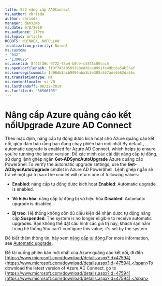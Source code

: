 ```yaml
---
title: 932 nâng cấp AADConnect
ms.author: chrisda
author: chrisda
manager: dansimp
ms.date: 6/8/2018
ms.audience: ITPro
ms.topic: article
ROBOTS: NOINDEX, NOFOLLOW
localization_priority: Normal
ms.custom:
- "932"
- "1300025"
ms.assetid: 8f43f36c-9722-43a4-b0de-c5341c06dac5
ms.openlocfilehash: ff3f74348599788edd8ce0991fe49bb6a54b55af
ms.sourcegitcommit: 1d98db8acb9959aba3b5e308a567ade6b62da56c
ms.translationtype: MT
ms.contentlocale: vi-VN
ms.lasthandoff: 08/22/2019
ms.locfileid: "36506105"
---
```

# <a name="upgrade-azure-ad-connect"></a><span data-ttu-id="e2b78-102">Nâng cấp Azure quảng cáo kết nối</span><span class="sxs-lookup"><span data-stu-id="e2b78-102">Upgrade Azure AD Connect</span></span>

<span data-ttu-id="e2b78-103">Theo mặc định, nâng cấp tự động được kích hoạt cho Azure quảng cáo kết nối, giúp đảm bảo rằng bạn đang chạy phiên bản mới nhất.</span><span class="sxs-lookup"><span data-stu-id="e2b78-103">By default, automatic upgrade is enabled for Azure AD Connect, which helps to ensure you're running the latest version.</span></span> <span data-ttu-id="e2b78-104">Để xác minh các cài đặt nâng cấp tự động, sử dụng lệnh ghép ngắn **Get-ADSyncAutoUpgrade** Azure quảng cáo PowerShell.</span><span class="sxs-lookup"><span data-stu-id="e2b78-104">To verify the automatic upgrade settings, use the **Get-ADSyncAutoUpgrade** cmdlet in Azure AD PowerShell.</span></span> <span data-ttu-id="e2b78-105">Lệnh ghép ngắn sẽ trả về một giá trị sau:</span><span class="sxs-lookup"><span data-stu-id="e2b78-105">The cmdlet will return one of following values:</span></span>

- <span data-ttu-id="e2b78-106">**Enabled**: nâng cấp tự động được kích hoạt.</span><span class="sxs-lookup"><span data-stu-id="e2b78-106">**Enabled**: Automatic upgrade is enabled.</span></span>

- <span data-ttu-id="e2b78-107">**Vô hiệu hóa**: nâng cấp tự động bị vô hiệu hóa.</span><span class="sxs-lookup"><span data-stu-id="e2b78-107">**Disabled**: Automatic upgrade is disabled.</span></span>

- <span data-ttu-id="e2b78-108">**Bị treo**: Hệ thống không còn đủ điều kiện để nhận được tự động nâng cấp.</span><span class="sxs-lookup"><span data-stu-id="e2b78-108">**Suspended**: The system is no longer eligible to receive automatic upgrades.</span></span> <span data-ttu-id="e2b78-109">Bạn không thể đặt cấu hình các giá trị này; khách sạn nằm trong hệ thống.</span><span class="sxs-lookup"><span data-stu-id="e2b78-109">You can't configure this value; it's set by the system.</span></span>

<span data-ttu-id="e2b78-110">Để biết thêm thông tin, hãy xem [nâng cấp tự động](https://docs.microsoft.com/azure/active-directory/connect/active-directory-aadconnect-feature-automatic-upgrade).</span><span class="sxs-lookup"><span data-stu-id="e2b78-110">For more information, see [Automatic upgrade](https://docs.microsoft.com/azure/active-directory/connect/active-directory-aadconnect-feature-automatic-upgrade).</span></span>

<span data-ttu-id="e2b78-111">Để tải xuống phiên bản mới nhất của Azure quảng cáo kết nối, đi đến [https://www.microsoft.com/download/details.aspx?id=47594](https://www.microsoft.com/download/details.aspx?id=47594).</span><span class="sxs-lookup"><span data-stu-id="e2b78-111">To download the latest version of Azure AD Connect, go to [https://www.microsoft.com/download/details.aspx?id=47594](https://www.microsoft.com/download/details.aspx?id=47594).</span></span>
